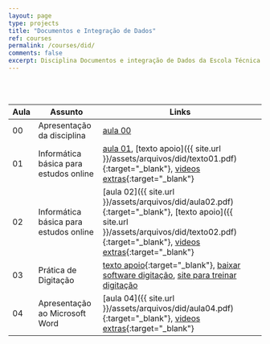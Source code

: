 ```yaml
---
layout: page
type: projects
title: "Documentos e Integração de Dados"
ref: courses
permalink: /courses/did/
comments: false
excerpt: Disciplina Documentos e integração de Dados da Escola Técnica Estadual Governador Eduardo Campos, São bento do Una-PE.
---
```

<br/>
<br/>

| Aula | Assunto | Links |
| --- | ------- | --- |
| 00 | Apresentação da disciplina |  <a href="{{ site.url }}/assets/arquivos/per/aula00-did.pdf" target="blank" class="btn">aula 00</a> |
| 01 | Informática básica para estudos online | <a href="{{ site.url }}/assets/arquivos/per/aula01-did.pdf" target="blank" class="btn">aula 01</a>, [texto apoio]({{ site.url }}/assets/arquivos/did/texto01.pdf){:target="_blank"}, [videos extras](https://youtube.com/playlist?list=PLsJGhs3ZmfHL784xroiEzsSYDBdrtXKtP){:target="_blank"} |
| 02 | Informática básica para estudos online | [aula 02]({{ site.url }}/assets/arquivos/did/aula02.pdf){:target="_blank"}, [texto apoio]({{ site.url }}/assets/arquivos/did/texto02.pdf){:target="_blank"}, [videos extras](https://youtube.com/playlist?list=PLsJGhs3ZmfHK_TzWAai30WKCh0B7s9NGT){:target="_blank"} |
| 03 | Prática de Digitação | [texto apoio](https://www.soportugues.com.br/secoes/dicas/digitar/){:target="_blank"}, [baixar software digitação](https://rapidtyping.com/en/downloads/typing-tutor/ver-5/RapidTyping_Setup_5.4_x32.exe), [site para treinar digitação](https://www.typingclub.com/digitacao) |
| 04 | Apresentação ao Microsoft Word | [aula 04]({{ site.url }}/assets/arquivos/did/aula04.pdf){:target="_blank"}, [videos extras](https://youtube.com/playlist?list=PLsJGhs3ZmfHIPnmWa_39ZjeM4YFS2LGcY){:target="_blank"} |